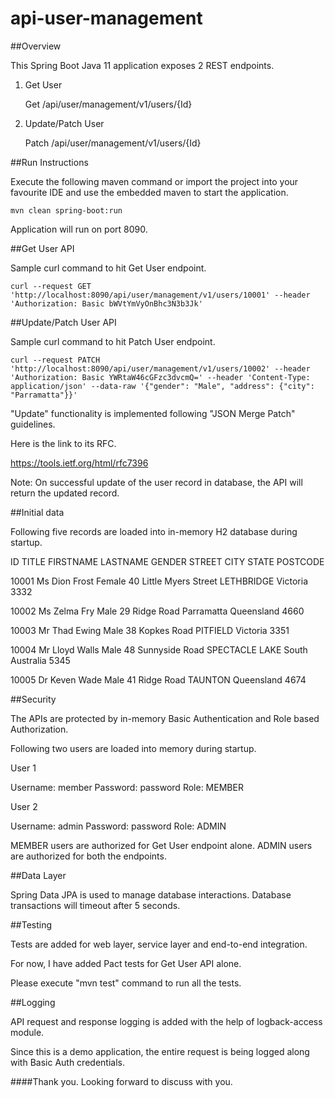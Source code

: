 # api-user-management

##Overview

This Spring Boot Java 11 application exposes 2 REST endpoints.

1. Get User 

    Get /api/user/management/v1/users/{Id}


2. Update/Patch User

    Patch /api/user/management/v1/users/{Id}
    
##Run Instructions

Execute the following maven command or import the project into your favourite IDE and use the embedded maven to start the application.

    mvn clean spring-boot:run
    
Application will run on port 8090.


##Get User API

Sample curl command to hit Get User endpoint.

    curl --request GET 'http://localhost:8090/api/user/management/v1/users/10001' --header 'Authorization: Basic bWVtYmVyOnBhc3N3b3Jk'
    
    
##Update/Patch User API

Sample curl command to hit Patch User endpoint.

    curl --request PATCH 'http://localhost:8090/api/user/management/v1/users/10002' --header 'Authorization: Basic YWRtaW46cGFzc3dvcmQ=' --header 'Content-Type: application/json' --data-raw '{"gender": "Male", "address": {"city": "Parramatta"}}'

"Update" functionality is implemented following "JSON Merge Patch" guidelines.

Here is the link to its RFC.

https://tools.ietf.org/html/rfc7396

Note: On successful update of the user record in database, the API will return the updated record.


##Initial data

Following five records are loaded into in-memory H2 database during startup.

ID  	TITLE  	FIRSTNAME  	LASTNAME  	GENDER  	STREET  	CITY  	STATE  	POSTCODE  

10001	Ms	Dion	Frost	Female	40 Little Myers Street	LETHBRIDGE	Victoria	3332

10002	Ms	Zelma	Fry	    Male	29 Ridge Road	Parramatta	Queensland	4660

10003	Mr	Thad	Ewing	Male	38 Kopkes Road	PITFIELD	Victoria	3351

10004	Mr	Lloyd	Walls	Male	48 Sunnyside Road	SPECTACLE LAKE	South Australia	5345

10005	Dr	Keven	Wade	Male	41 Ridge Road	TAUNTON	Queensland	4674


##Security

The APIs are protected by in-memory Basic Authentication and Role based Authorization.

Following two users are loaded into memory during startup.

User 1

Username: member
Password: password
Role: MEMBER  

User 2

Username: admin
Password: password
Role: ADMIN

MEMBER users are authorized for Get User endpoint alone. ADMIN users are authorized for both the endpoints.


##Data Layer

Spring Data JPA is used to manage database interactions. Database transactions will timeout after 5 seconds.


##Testing

Tests are added for web layer, service layer and end-to-end integration.

For now, I have added Pact tests for Get User API alone.

Please execute "mvn test" command to run all the tests.


##Logging

API request and response logging is added with the help of logback-access module.

Since this is a demo application, the entire request is being logged along with Basic Auth credentials.


####Thank you. Looking forward to discuss with you.
